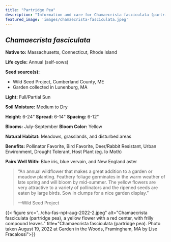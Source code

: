 ```yaml
---
title: "Partridge Pea"
description: "Information and care for Chamaecrista fasciculata (partridge pea), sold at Red Trillium Gardens"
featured_image: 'images/chamaecrista-fasciculata.jpeg'
---
```


## _Chamaecrista fasciculata_

**Native to:** Massachusetts, Connecticut, Rhode Island

**Life cycle:** Annual (self-sows)

**Seed source(s):** 

- Wild Seed Project, Cumberland County, ME
- Garden collected in Lunenburg, MA

**Light:** Full/Partial Sun

**Soil Moisture:** Medium to Dry

**Height:** 6-24”	**Spread:** 6-14"	**Spacing:** 6-12”

**Blooms:** July-September	**Bloom Color:** Yellow

**Natural Habitat:** Meadows, grasslands, and disturbed areas

**Benefits:** Pollinator Favorite, Bird Favorite, Deer/Rabbit Resistant, Urban Environment, Drought Tolerant, Host Plant (eg. Io Moth)

**Pairs Well With:** Blue iris, blue vervain, and New England aster

> “An annual wildflower that makes a great addition to a garden or meadow planting. Feathery foliage germinates in the warm weather of late spring and will bloom by mid-summer. The yellow flowers are very attractive to a variety of pollinators and the ripened seeds are eaten by large birds. Sow in clumps for a nice garden display.” 
> 
> --Wild Seed Project

{{< figure src="../cha-fas-npt-aug-2022-2.jpeg" alt="Chamaecrista fasciculata (partridge pea), a yellow flower with a red center, with frilly compound leaves." title="Chamaecrista fasciculata (partridge pea). Photo taken August 19, 2022 at Garden in the Woods, Framingham, MA by Lise Fracalossi">}}

